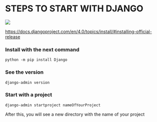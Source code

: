 # STEPS TO START WITH DJANGO

<img src="https://drive.google.com/uc?export=view&id=1d3nOFN-SwAPwOBmQyUeL_cC-4n4jR09N">

https://docs.djangoproject.com/en/4.0/topics/install/#installing-official-release

### Install with the next command 

```
python -m pip install Django
```

### See the version 
```
django-admin version
```
### Start with a project 

```
django-admin startproject nameOfYourProject
```
After this, you will see a new directory with the name of your 
project 
